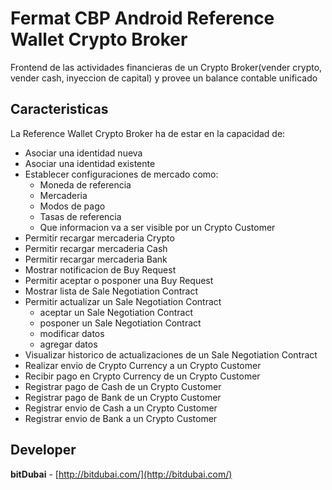 # Fermat CBP Android Reference Wallet Crypto Broker

Frontend de las actividades financieras de un Crypto Broker(vender crypto, vender cash, inyeccion de capital) y provee un balance contable unificado

## Caracteristicas

La Reference Wallet Crypto Broker ha de estar en la capacidad de:

* Asociar una identidad nueva
* Asociar una identidad existente
* Establecer configuraciones de mercado como:
    * Moneda de referencia
    * Mercaderia
    * Modos de pago
    * Tasas de referencia
    * Que informacion va a ser visible por un Crypto Customer
* Permitir recargar mercaderia Crypto
* Permitir recargar mercaderia Cash
* Permitir recargar mercaderia Bank
* Mostrar notificacion de Buy Request
* Permitir aceptar o posponer una Buy Request
* Mostrar lista de Sale Negotiation Contract
* Permitir actualizar un Sale Negotiation Contract
    * aceptar un Sale Negotiation Contract
    * posponer un Sale Negotiation Contract
    * modificar datos
    * agregar datos
* Visualizar historico de actualizaciones de un Sale Negotiation Contract
* Realizar envio de Crypto Currency a un Crypto Customer
* Recibir pago en Crypto Currency de un Crypto Customer
* Registrar pago de Cash de un Crypto Customer
* Registrar pago de Bank de un Crypto Customer
* Registrar envio de Cash a un Crypto Customer
* Registrar envio de Bank a un Crypto Customer


## Developer

**bitDubai** - [http://bitdubai.com/](http://bitdubai.com/)

